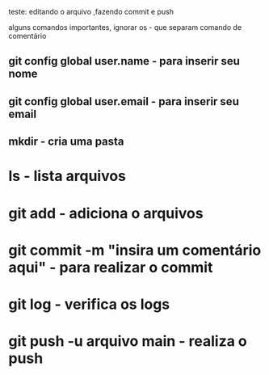 
teste: editando o arquivo ,fazendo commit e push

alguns comandos importantes, ignorar os - que separam comando de comentário

## git config global user.name - para inserir seu nome
## git config global user.email - para inserir seu email
## mkdir - cria uma pasta
# ls - lista arquivos
# git add - adiciona o arquivos
# git commit -m "insira um comentário aqui" - para realizar o commit
# git log - verifica os logs
# git push -u arquivo main - realiza o push
